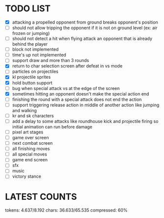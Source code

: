 # TODO LIST

- [x] attacking a propelled opponent from ground breaks opponent's position
- [ ] should not allow tripping the opponent if it is not on ground level (ex: air frozen or jumping)
- [ ] should not detect a hit when flying attack an opponent that is already behind the player
- [ ] block not implemented
- [ ] time's up not implemented
- [ ] support draw and more than 3 rounds
- [x] return to char selection screen after defeat in vs mode
- [ ] particles on projectiles
- [x] kl projectile sprites
- [x] hold button support
- [ ] bug when special attack vs at the edge of the screen
- [x] sometimes hitting an opponent doesn't make the special action end
- [ ] finishing the round with a special attack does not end the action
- [ ] support triggering release action in middle of another action like jumping and walking
- [ ] kr and sk characters
- [ ] add a delay to some attacks like roundhouse kick and projectile firing so initial animation can run before damage
- [ ] pixel art stages
- [ ] game over screen
- [ ] next combat screen
- [ ] all finishing moves
- [ ] all special moves
- [ ] game end screen
- [ ] sfx
- [ ] music
- [ ] victory stance

# LATEST COUNTS
tokens: 4.637/8.192
chars: 36.633/65.535
compressed: 60%